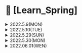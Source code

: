 # 📌 [Learn_Spring]



<details>
<summary> 2022.5.9(MON) </summary>

<div markdown = "1">

## 📝Intellij 단축키

- Alt + 1  : 키를 누르면 프로젝트창으로 포커스를 옮김 
- Space : 프로젝트 창에서 클래스 파일에 Space를 누르면 미리보기 기능을 제공
- ctrl + shift + F12 : 에디터 창을 최대로 키우기
- ctrl + tab : 에디터 창 이동 
- ctrl + alt +Insert : 에디터에서 새 파일 생성
- alt + Insert : 프로젝트 창에서 새 파일 생성
- ctrl + 방향키 : 단어단위 이동
- home, end : 라인 시작/끝 이동
- page up, page down : 페이지 위/아래 이동
- ctrl + w , ctrl + shift + w : 코드 선택영역 확장 / 축소
- ctrl + /, ctrl + shift + / : 한 줄 주석 / 블록 주석
- ctrl + alt + i : 자동 인덴트 처리
- ctrl + B : 코드의 사용처를 알 수 있음
- ctrl + shift + F : 경로내 검색 ( 코드 검색 유용 )
- shift 2번 : 전체 검색 ( IntelliJ 기능 찾을 때 유용 )
- ctlr + E : 최근에 열었던 파일 열기
- ctrl + J : Live template  ex) psvm, sout
- alt + enter : Quick fix
- F2, shift + F2 : 코드 별 이슈로 이동
- ctrl + alt + O : Import 최적화
- alt +Ins : 코드 생성 
- ctrl + o, ctrl + I : 메소드 자동완성 (override, implement)
- shift + ctrl + enter : 구문 자동완성 
- ctrl 2번 : Run anything
- ctrl + shift + F10, shift + F10 : 에디터 실행, 실행
- ctrl + F2 : 실행 중지
- ctrl +D, ctrl + y : 라인 복사, 라인 삭제
- ctrl + P : 메소드의 파라미터를 알 수 있음 
- ctrl + shift + i : 메소드의 간단한 정의를 볼 수 있음  
</div>
</details>

<details>
<summary> 2022.5.10(TUE) </summary>
<div markdown = "1">
    
## 📝 IntelliJ 단축키 응용
    
 ### 테스트 코드
 - alt + entet : 생성
 - ctrl + shift + T : 테스트 코드 이동
 - ctrl + shift + F10 : 선택된 테스트 실행
 - ctrl + F2 : 실행 중지
   
  ### 리팩토링
  - F6 : 클래스 이동
  - ctrl + shift + F6 : 타입 변경 ( 메소드와 파라미터 둘다에 적용가능 )
  - ctrl +F6 : 메소드 시그니처 변경 ( 메소드 시그니처는 메소드의 반환 값, 타입 파라미터, 파라미터 등 )
  - shift + F6 : 변수 이름 변경
  - ctrl + alt + shift + T : 리팩토링에 관련된 메소드들을 볼 수 있음
    
  ### 디버깅
  - ctrl + F8 : 브레이크 포인트 설정
  - ctrl + shift + F8 : 브레이크 포인트 보기 
  - shift + F9 : 디버깅 모드 실행
  - F7 : step into ( 코드의 정의 및 함수 내부로 들어감 )
  - F8 : step over ( 다음 줄의 코드를 바로 실행 )
  - F9 : Resume Program ( 다음 브레이크 포인트로 이동 )
   
  ### Git
  - alt + ` : 사용할 수 있는 Git 메소드를 보여줌
  
## 📝 Todo List 만들기
  
 ### 필요 기능
  - Todo 아이템 추가 : POST method 활용, body에 뭘 추가할지 title 필요 , end point = /
  - 전체 Todo 리스트 조회 : GET method 활용, end point = /
  - Todo 아이템 조회 : GET method 활용, end point = /{:id}
  - Todo 아이템 수정 : PATCH method 활용 , body에 수정할 내용 ,end point = /{:id}
  - 전체 Todo 리스트 삭제 : DELETE method 활용, end point = /
  - Todo 아이템 하나 삭제 : DELETE method 활용, end point = /{:id}

  </div>
 </details>
    

<details>
<summary> 2022.5.29(SUN) </summary>
<div markdown = "1">

<details>
  <summary> 📝 객체지향 4대 특성 </summary>
  <div markdonw = "2">
     
### 1. 캡슐화
- 객체의 속성을 보호학 위해서 사용
- 속성이 선언되었으나, 해당 속성으 상태를 변경하는 method가 없으면 잘못 선언된 속성
- 실물 객체으 기능으 모두 제공
- 각각의 method는 서로 관련이 있어야 함
- 객체 안의 method는 객체 안으 속성을 처리행 함
- 장점 : 추상화 제공, 재사용성 향상, 유지보수의 효율성 향상, 무결성 제공
- 무결성 : 캡슐화 코딩의 경우 변수는 private, method는 public으로 선언하여 사용하는데public method의 경우 입력된 매개변수를 Validation 후 실행하기때문에 값의 유효성 검증이 가능함

### 2. 상속
- 프로그램 구조에 대한 이해도 향상 : 최상위 클래스의 구조를 보고, 하위 클래스의 동작을 이해할 수 있다.
- 재사용성 향상 : 상속을 이용, 해당 클래스에 필요한 속성 및 메소드를 모두 정의하지 않아도 된다.
- 확정성 향상 : 일관된 형태의 클래스 객체를 추가할 수 있다.
- 유지보수성 향상

### 3. 다형성
- 하나의 개체가 여러 개의 형태로 바뀌는 것

### 4. 추상화
- 객체지향에서의 추상화는 모델링
- 구체적으로 공통적인 부분, 또는 특정 특성을 분리해서 재조합하는 것
  </div>
  </details>
 <details>
  <summary> 📝  객체지향 설계 5원칙 SOLID </summary>
  <div markdonw = "2">

### 응집도와 결합도
- 응집도 : 하나의 모듈 내부에 존재하는 구성 요소들의 기능적 관련성
- 결합도 : 모듈간의 상호 의존 정도
- 좋은 소프트웨어 설계를 위해서는 결합도는 낮추고 응집도는 높여야 한다.

### SRP 단일 책임 원칙
- 어떠한 클래스를 변경해야 하는 이유는 한가지 뿐 이어야 한다.

### OCP (Open Closed Principle) 개방 폐쇄 원칙
- 자신의 확장에는 열려있고, 주변의 변화에 대해서는 닫혀있어야 한다. Ex) JDBC

### LSP 리스코프 치환 원칙
- 서브 타입은 언제나 자신의 기반 타입으로 교체할 수 있어야한다.

### ISP 인터페이스 분리 원칙
- 클라이언트는 자신이 사용하지 않는 method에 의존 관계를 맺으면 안된다.

### DIP 의존 역전 원칙
- 자신보다 변하기 쉬운 것에 의존하지 말아야한다.
   </div>
  </details>

  </div>
  </details>
<details>
    <summary> 2022.5.30(MON) </summary>
    <div markdown = "1">
<details>
<summary> 📝 디자인패턴 </summary>
<div markdown = “2”>
    
- 자주 사용하는 설계 패턴을 정형화 해서 이를 유형별로 가장 최적의 방법으로 개발을 할 수 있도록 정해둔 설계
- 대표적 디자인 패턴 GoF
- 소프트웨어 설계시 기존에 경험이 중요하나 모든 사람들이 경험을 가질 수는 없으므로 지식을 공유하기 위해 나온 GoF( Gang of Four)의 디자인 패턴이다.
- 객체지향 개념에 따른 설계 중 재사용할 경우 유용한 설계를 디자인 패턴으로 정리 해둔 것이다.

### 장점
- 개발자간의 원활한 소통
- 소프트웨어 구조 파악 용이
- 재사용을 통한 개발 시간 단축
- 설계 변경 요쳥에 대한 유여한 대처

### 단점
- 객체지향 설계 / 구현
- 초기 투자 비용 부담

<details>
<summary> GoF의 대표적 3가지 패턴 </summary>
<div markdown = “3”>
    
#### 1. 생성 패턴
- 객체를 생성하는 것과 관련된 패턴
- 객체의 생성과 변경이 전체 시스템에 미치는 영향을 최소화, 코드의 유연성 향상

* Factory Method
* Singleton
* Prototype
* Builder
* Abstract Factory
* Chaining

#### 2. 구조 패턴
    
- 프로그램 내의 자료구조나 인터페이스 구조 등 프로그램 구조를 설계하는데 활용될 수 있다.
- 객체들의 구성을 통해 더 큰 구조를 만들 수 있게 해준다.
- 큰 규모의 시스템의 경우 많은 클래스들이 서로 의존성을 가지게 되는데, 복잡한 구조를 개발 하기 쉽게 만들어 주고, 유지 보수 하기 쉽게 만들어 준다.

* Adapter
* Composite
* Bridge
* Decorator
* Facade
* Flyweight
* Proxy

#### 3. 행위 패턴
    
- 반복적으로 사용되는 객체들의 상호작용을 패턴화한 것
- 클래스나 객체들이 상호작용하는 방법과 책임을 분산하는 방법을 제공
- 행위 관련 패턴을 사용하여 독립적으로 일을 처리하고자 할 때 사용

* Template Method
* Interpreter
* Iterator
* Observer
* Strategy
* Visitor
* Chain of responsibility
* Command
* Mediator
* State
* Memento

</div>
</details>
<details>
<summary>  Singleton patter </summary>
<div markdown = “3”>

- 어떠한 객체가 유일하게 1개만 존재해야 할 때 사용한다.
- 주로 서로 자원을 공유 할 때 사용한다. ex) 프린터, TCP Socket 통신에서 서버와 연결된 connect 객체
- 구현 방법 : default 생성자를 private로 막음, getInstance()라는 Method를 통해 생성된 객체를 가져오거나 없는 경우 생성한다.
</div>
</details>

<details>
<summary> Adapter pattern </summary>
<div markdown = “3”>
    
- 실생활에서 100v를 220v로 변환해주거나, 반대로 변환해주는 것을 예로 들 수 있다.
- 호환성이 없는 기존 클래스의 인터페이스를 변환하여 재사용 할 수 있도록 한다.
- SOLID 중 OCP 개방폐쇄 원칙을 따른다. 
</div>
</details>

<details>
<summary> Proxy pattern</summary>
<div markdown = “3”>

- Proxy는 대리인 이라는 뜻으로써, 뭔가를 대신해서 처리하는 것
- Proxy Class를 통해서 대신 전달하는 형태로 설계되며, 실제 Client는 Proxy로부터 결과를 받는다
- Cache의 기능으로도 활용 가능
- SOLID중에서 개방폐쇄원칙과 의존 역전 원칙을 따른다. 
</div>
</details>
<details>
<summary> Decorator pattern</summary>
<div markdown = “3”>
    
- 데코레이터 패턴은 기존 뼈대는 유지하되, 이후 필요한 형태로 꾸밀 때 사용한다.
- 확장이 필요한 경우 상속의 대안으로 활용
- SOLID 중에서 개방폐쇄 원칙과 의존 역전 원칙을 따른다.
</div>
</details>

<details>
<summary> Observer pattern </summary>
<div markdown = “3”>
    
- 관찰자 패턴은 변화가 일어났을 때, 미리 등록된 다른 클래스에 통보해주는 패턴을 구현한 것이다.
- 예시로 event listener에서 해당 패턴을 사용하고 있다.
</div>
</details>

<details>
<summary> Façade pattern </summary>
<div markdown = “3”>
    
- Façade는 건물의 앞쪽 정면이라는 뜻으로 뒤에는 무엇이 있는지 모르는 상태를 뜻한다. 여러 개의 객체와 실제 사용하는 서브 객체의 사이에 복잡한 의존관계가 있는 경우, 중간에 Façade라는 객체를 두고, 여기서 제공하는 interface만을 활용하여 기능을 사용하는 방식이다. 
    
- Façade는 자신이 가지고 있는 각 클래스의 기능을 명확히 알아야한다. 
</div>
</details>

<details>
<summary> Strategy pattern </summary>
<div markdown = “3”>
    
- 전략 패턴으로 불리며, 객체지향의 꽃이다.
- 유사한 행위들을 캡슐화하여, 객체의 행위를 바꾸고 싶은 경우 전략만 변경 하여, 유연하게 확장이 가능하게 한다.
- SOLID	 중 개방폐쇄 원칙(OCP)와 의존 역전 원칙(DIP)를 따른다.
- 필요 요소
	1) 전략 메서드를 가진 전략 객체
	2) 전략 객체를 사용하는 컨텍스트
	3) 전략 객체를 생성해 컨텍스트에 주입하는 클라이언트
</div>
</details>

</div>
</details>
	</div>
	</details>
<details>
<summary> 2022.06.01(WEN) </summary>
<div markdown = “1”>


<details>
<summary> 📝 웹 개발이론 </summary>
<div markdown = “2”> 

Web (World Wide Web, WWW, W3)으로 인터넷에 연결된 컴퓨터를 통해 사람들이 정보를 공유할 수 있는 전 세계적인 정보공간을 의미 
Web의 용도 
- Web Site : google, naver, daum 등 HTML로 구성된 여러 사이트들
- API (Application Programming Interface) * Web Service : Kakao Open API 등, 오픈 API
- User Interface : Chrome, Safari, Explorer, Smart Watch 등 

Web의 기본 3가지 요소
- URI (Uniform Resource Identifier) : 리소스 식별자 -> 특정 사이트, 특정 쇼핑 목록, 동영상 목록 등 모든 정보에 접근 할 수 있는 정보 
- HTTP (Hpyertext Transfer Protocol) : GET, POST, DELETE 등 메소드를 통한 어플리케이션 컨트롤
- HTML (Hyper Text Markup Language) : XML을 바탕으로한 범용 문서 포멧
</div>
</details>

<details>
<summary> 📝 REST란? </summary>
<div markdown = “2”>

REST (Representational State Transfer : 자원의 상태 전달) – 네트워크 아키텍처
REST의 6가지 아키텍처
1.	Client, Server : 클라이언트와 서버가 서로 독립적으로 분리 되어 있어야한다.
2.	Stateless : 요청에 대해서 클라이언트의 상태를 서버에 저장하지 않는다. Ex) 햄버거가게에서 햄버거주문 후 콜라를 주문하는 경우 햄버거에 콜라를 추가해서 줄 수 있으나, 클라이언트에 서버 정보를 저장하지 않아야 하기 때문에 요청을  햄버거주세요 -> 햄버거 + 콜라주세요라고 해야한다 ?
3.	Cache : 클라이언트는 서버의 응답을 임시저장 할 수 있어야 한다. 클라이언트가 Cache를 활용하여 응답을 재사용할 수 있어야 하며, 이를 통해서 서버의 부하를 낮춘다.
4.	계층화 : 서버와 클라이언트 사이에 방화벽, 게이트웨이, Proxy 등 다양한 계층 형태로 구성이 가능해야 하며, 이를 확장 할 수 있어야 한다.
5.	인터페이스 일관성 : 인터페이스의 일관성을 지키고, 아키텍처를 단순화시켜 작은 단위로 분리하여, 클라이언트, 서버가 독립적으로 개선 될 수 있어야 한다. 서버, 클라이언트에 변경이 생겨도 서로 영향을 주어서는 안된다.
6.	Code On Demmand (Optional) : 자바 애플릿, 자바스크립트, 플래시 등 특정한 기능을 서버로부터 클라이언트가 전달받아 코드를 실행할 수 있어야 한다.

인터페이스의 일관성에 따른, REST 활용여부 판단
- 자원의 식별 : 웹 기반의 REST에서는 리소스 접근을 할 때 URI를 사용,  https://foo.co.kr/user/100에서 Resource : user이며 식별자는 100이다.
- 메시지를 통한 리소스 조작 : Web에서는 다양한 방식으로 데이터를 전달 할 수 있다. 대표적으로 HTML, XML, JSON, TEXT 등 이 있다. 이 중에서 데이터 타입을 알려주기 위해서 HTTP Header 부분에 content-type 을 통해서 데이터의 타입을 지정해 줄 수 있다.
- 자기서술적 메시지 : 요청 하는 데이터가 어떻게 처리 되어져야 하는지 충분한 데이터를 포함 할 수 있어야 한다. HTTP 기반의 REST에서는 HTTP Method와 Header 정보, 그리고 URI의 포함되는 정보로 표현이 가능하며, 담지 못 한 정보들은 URI의 메시지를 통하여 표현한다.
- Application 상태에 대한 엔진으로써 하이퍼미디어 : REST API를 개발할 때 단순히 Client 요청에 대한 데이터만 응답 해주는 것이 아닌 관련된 리소스에 대한 Link 정보까지 같이 포함 되어져야 한다. (실제 현업에서는 잘 사용하고 있지 않음)
</div>
</details>


<details>
<summary> 📝 URI 설계 패턴 </summary>
<div markdown = “2”>

- URI (Uniform Resource Identifier) : 인터넷에서 특정 자원을 나타내는 주소 값, 해당 값은 유일하다. (응답은 달라질 수 있다.
- URL (Uniform Resource Locator) : 인터넷 상에서의 자원, 특정 파일이 어디에 위치하는지 식별 하는 주소 
- URL은 URI의 하위 개념이다.
<details>
<summary>  URI 설계 원칙 </summary>
<div markdown = “3”>
 
- 슬래시 구분자 ‘/’는 계층 관계를 나타내는 데 사용한다.
- URI 마지막 문자로 ‘/’는 포함하지 않는다.
- 하이픈 ‘-‘은 URI의 가독성을 높이는데 사용한다.
- 밑줄 ‘_’은 사용하지 않는다.
- URI 경로에는 소문자가 적합하다.
- 파일 확장자는 URI에 포함하지 않는다.
- 프로그래밍 언어에 의존적인 확장자를 사용하지 않는다.
- 구현에 의존적인 경로를 사용하지 않는다.
- 세션 ID를 포함하지 않는다.
- 프로그래밍 언어의 Method명을 이용하지 않는다.
- 명사에 단수형 보다는 복수형을 사용해야 한다. 컬렉션에 대한 표현은 복수로 사용
- 컨트롤러 이름으로는 동사나 동사구를 이용한다.
- 경로 부분 중 변하는 부분은 유일한 값으로 대체 한다.
- CRUD 기능을 나타내는 것은 URI에 사용하지 않는다.
- URI Query Parameter 디자인 : URI 쿼리 부분으로 컬렉션 결과에 대해서 필터링 할 수 있다.
- URI 쿼리는 컬렉션의 결과를 페이지로 구분하여 나타내는데 사용한다.
- API에 있어서 서브 도메인은 일관성 있게 사용해야 한다.
- 클라이언트 개발자 포탈 서브 도메인은 일관성 있게 만든다. (개발 환경에서 테스트를 하기위해활용.
</div>
</details>
</div>
</details>

<details>
<summary> 📝 HTTP Protocol </summary>
<div markdown = “2”>

- 규정된 Web에서 데이터를 주고 받는 프로토콜 
- 이름에는 하이퍼텍스트 전송용 프로토콜로 정의되어 있으나, 실제로는 HTML, XML, JSON, Image, Voice, JS 등 다양한 컴퓨터에서 다룰 수 있는 것은 모두 전송이 가능하다.
- HTTP는 TCP를 기반으로 한 REST의 특징을 모두 구현하고 있는 Web 기반의 프로토콜이다.
- HTTP는 메시지를 주고 (Request) 받는 (Response) 형태의 통신 방법입니다.
- HTTP의 요청을 하는 8가지 Method (REST구현을 위한 인터페이스로 활용)
 
</div>
</details>
</div>
</details>

